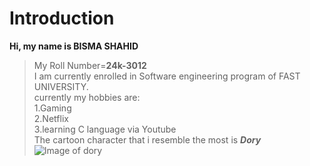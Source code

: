 # Introduction
**Hi, my name is BISMA SHAHID**
>My Roll Number=**24k-3012** \
I am currently enrolled in Software engineering program of FAST UNIVERSITY. \
currently my hobbies are: \
1.Gaming \
2.Netflix \
3.learning C language via Youtube \
The cartoon character that i resemble the most is ***Dory***
![Image of dory](https://www.pinterest.com/pin/476255729326872645/)
